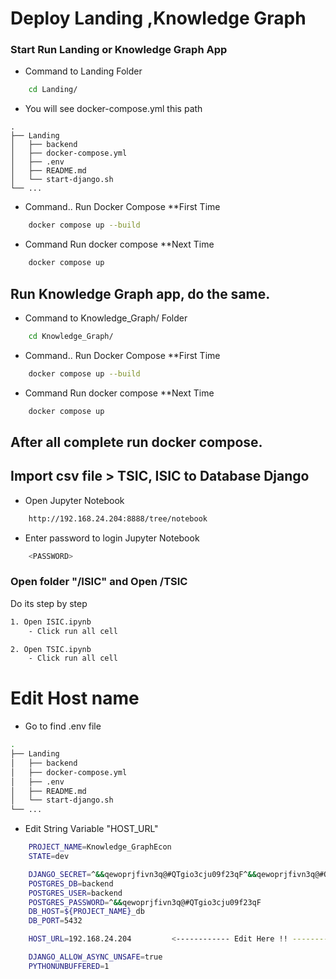 # Deploy Landing ,Knowledge Graph
### Start Run Landing or Knowledge Graph App
- Command to Landing Folder

```bash
    cd Landing/
```
- You will see docker-compose.yml this path
```
.
├── Landing 
│   ├── backend
│   ├── docker-compose.yml
│   ├── .env
│   ├── README.md
│   └── start-django.sh
└── ...

```
- Command.. Run Docker Compose **First Time
```bash
    docker compose up --build
```
- Command Run docker compose **Next Time
```bash
    docker compose up 
```
## Run Knowledge Graph app, do the same.

- Command to Knowledge_Graph/ Folder

```bash
    cd Knowledge_Graph/
```
- Command.. Run Docker Compose **First Time
```bash
    docker compose up --build
```
- Command Run docker compose **Next Time
```bash
    docker compose up 
```
## After all complete run docker compose.
## Import csv file > TSIC, ISIC to Database Django
- Open Jupyter Notebook
```bash
    http://192.168.24.204:8888/tree/notebook
```
- Enter password to login Jupyter Notebook
```bash
    <PASSWORD>
```
### Open folder "/ISIC" and Open /TSIC
Do its step by step
```bash
1. Open ISIC.ipynb
    - Click run all cell

2. Open TSIC.ipynb
    - Click run all cell
```

# Edit Host name
- Go to find .env file
```bash
.
├── Landing 
│   ├── backend
│   ├── docker-compose.yml
│   ├── .env
│   ├── README.md
│   └── start-django.sh
└── ...
```
- Edit String Variable "HOST_URL"
```bash
    PROJECT_NAME=Knowledge_GraphEcon
    STATE=dev

    DJANGO_SECRET=^&&qewoprjfivn3q@#QTgio3cju09f23qF^&&qewoprjfivn3q@#QTgio3cju09f23qF
    POSTGRES_DB=backend
    POSTGRES_USER=backend
    POSTGRES_PASSWORD=^&&qewoprjfivn3q@#QTgio3cju09f23qF
    DB_HOST=${PROJECT_NAME}_db
    DB_PORT=5432

    HOST_URL=192.168.24.204         <------------ Edit Here !! ---------------

    DJANGO_ALLOW_ASYNC_UNSAFE=true
    PYTHONUNBUFFERED=1
```

